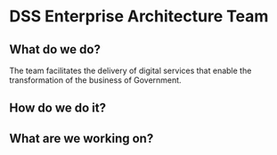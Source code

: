 # DSS Enterprise Architecture Team

## What do we do?
The team facilitates the delivery of digital services that enable the transformation of the business of Government.

## How do we do it?

## What are we working on?
